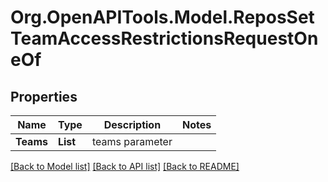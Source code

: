 # Org.OpenAPITools.Model.ReposSetTeamAccessRestrictionsRequestOneOf

## Properties

Name | Type | Description | Notes
------------ | ------------- | ------------- | -------------
**Teams** | **List<string>** | teams parameter | 

[[Back to Model list]](../README.md#documentation-for-models) [[Back to API list]](../README.md#documentation-for-api-endpoints) [[Back to README]](../README.md)

